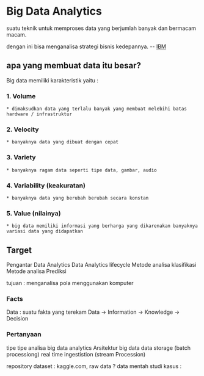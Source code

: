 # Big Data Analytics

suatu teknik untuk memproses data yang berjumlah banyak dan bermacam macam.

dengan ini bisa menganalisa strategi bisnis kedepannya. -- [IBM](https://www.ibm.com/analytics/big-data-analytics)

## apa yang membuat data itu besar?
Big data memiliki karakteristik yaitu :

### 1. Volume
    * dimaksudkan data yang terlalu banyak yang membuat melebihi batas hardware / infrastruktur
### 2. Velocity
    * banyaknya data yang dibuat dengan cepat
### 3. Variety
    * banyaknya ragam data seperti tipe data, gambar, audio
### 4. Variability (keakuratan)
    * banyaknya data yang berubah berubah secara konstan
### 5. Value (nilainya)
    * big data memiliki informasi yang berharga yang dikarenakan banyaknya variasi data yang didapatkan

## Target
Pengantar Data Analytics
Data Analytics lifecycle
Metode analisa klasifikasi
Metode analisa Prediksi

tujuan : menganalisa pola menggunakan komputer

### Facts
Data : suatu fakta yang terekam
Data -> Information -> Knowledge -> Decision


 
### Pertanyaan

tipe tipe analisa
big data analytics
Arsitektur big data
    data storage (batch processiong)
    real time ingestistion (stream Procession)

repository dataset : kaggle.com, 
raw data ? data mentah
studi kasus : 